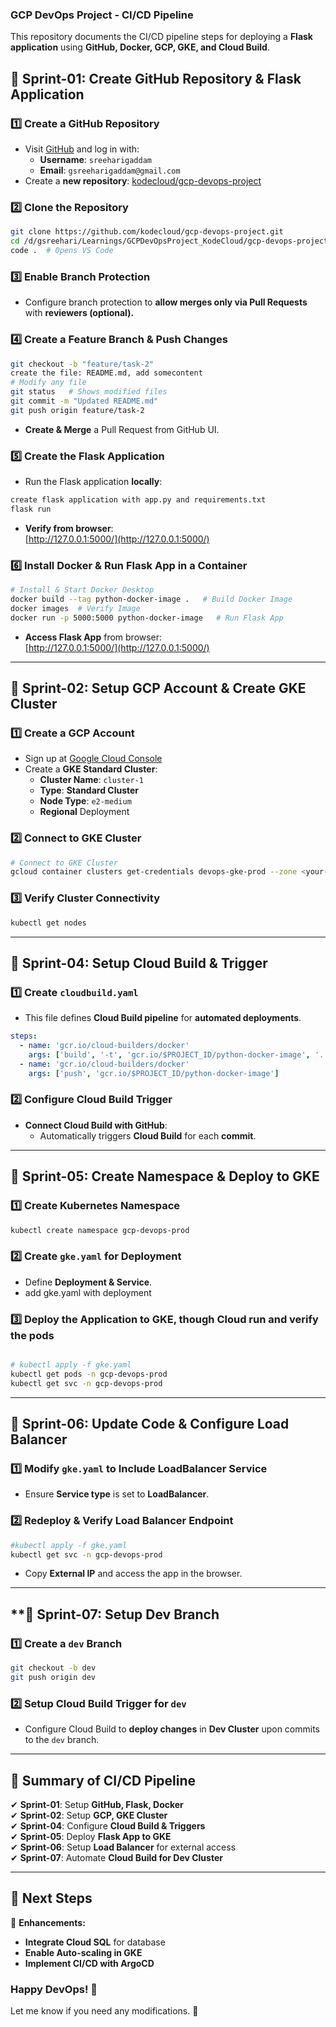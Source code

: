 
### **GCP DevOps Project - CI/CD Pipeline**
This repository documents the CI/CD pipeline steps for deploying a **Flask application** using **GitHub, Docker, GCP, GKE, and Cloud Build**.

## **🚀 Sprint-01: Create GitHub Repository & Flask Application**  
### **1️⃣ Create a GitHub Repository**
- Visit [GitHub](https://github.com/) and log in with:  
  - **Username**: `sreeharigaddam`  
  - **Email**: `gsreeharigaddam@gmail.com`
- Create a **new repository**: [kodecloud/gcp-devops-project](https://github.com/kodecloud/gcp-devops-project)

### **2️⃣ Clone the Repository**
```bash
git clone https://github.com/kodecloud/gcp-devops-project.git
cd /d/gsreehari/Learnings/GCPDevOpsProject_KodeCloud/gcp-devops-project
code .  # Opens VS Code
```

### **3️⃣ Enable Branch Protection**  
- Configure branch protection to **allow merges only via Pull Requests** with **reviewers (optional).**

### **4️⃣ Create a Feature Branch & Push Changes**
```bash
git checkout -b "feature/task-2"
create the file: README.md, add somecontent
# Modify any file
git status   # Shows modified files
git commit -m "Updated README.md"
git push origin feature/task-2
```
- **Create & Merge** a Pull Request from GitHub UI.

### **5️⃣ Create the Flask Application**
- Run the Flask application **locally**:
```bash
create flask application with app.py and requirements.txt 
flask run
```
- **Verify from browser**:  
  [http://127.0.0.1:5000/](http://127.0.0.1:5000/)

### **6️⃣ Install Docker & Run Flask App in a Container**
```bash
# Install & Start Docker Desktop
docker build --tag python-docker-image .   # Build Docker Image
docker images  # Verify Image
docker run -p 5000:5000 python-docker-image   # Run Flask App
```
- **Access Flask App** from browser:  
  [http://127.0.0.1:5000/](http://127.0.0.1:5000/)

---

## **🚀 Sprint-02: Setup GCP Account & Create GKE Cluster**  
### **1️⃣ Create a GCP Account**
- Sign up at [Google Cloud Console](https://console.cloud.google.com/)
- Create a **GKE Standard Cluster**:
  - **Cluster Name**: `cluster-1`
  - **Type**: **Standard Cluster**
  - **Node Type**: `e2-medium`
  - **Regional** Deployment  

### **2️⃣ Connect to GKE Cluster**
```bash
# Connect to GKE Cluster
gcloud container clusters get-credentials devops-gke-prod --zone <your-zone> --project <your-project>
```

### **3️⃣ Verify Cluster Connectivity**
```bash
kubectl get nodes
```

---

## **🚀 Sprint-04: Setup Cloud Build & Trigger**
### **1️⃣ Create `cloudbuild.yaml`**
- This file defines **Cloud Build pipeline** for **automated deployments**.
```yaml
steps:
  - name: 'gcr.io/cloud-builders/docker'
    args: ['build', '-t', 'gcr.io/$PROJECT_ID/python-docker-image', '.']
  - name: 'gcr.io/cloud-builders/docker'
    args: ['push', 'gcr.io/$PROJECT_ID/python-docker-image']
```

### **2️⃣ Configure Cloud Build Trigger**
- **Connect Cloud Build with GitHub**:
  - Automatically triggers **Cloud Build** for each **commit**.

---

## **🚀 Sprint-05: Create Namespace & Deploy to GKE**
### **1️⃣ Create Kubernetes Namespace**
```bash
kubectl create namespace gcp-devops-prod
```

### **2️⃣ Create `gke.yaml` for Deployment**
- Define **Deployment & Service**.
- add gke.yaml with deployment

### **3️⃣ Deploy the Application to GKE, though Cloud run and verify the pods**
```bash

# kubectl apply -f gke.yaml
kubectl get pods -n gcp-devops-prod
kubectl get svc -n gcp-devops-prod
```

---

## **🚀 Sprint-06: Update Code & Configure Load Balancer**
### **1️⃣ Modify `gke.yaml` to Include LoadBalancer Service**
- Ensure **Service type** is set to **LoadBalancer**.

### **2️⃣ Redeploy & Verify Load Balancer Endpoint**
```bash
#kubectl apply -f gke.yaml
kubectl get svc -n gcp-devops-prod
```
- Copy **External IP** and access the app in the browser.

---

## **🚀 Sprint-07: Setup Dev Branch
### **1️⃣ Create a `dev` Branch**
```bash
git checkout -b dev
git push origin dev
```

### **2️⃣ Setup Cloud Build Trigger for `dev`**
- Configure Cloud Build to **deploy changes** in **Dev Cluster** upon commits to the `dev` branch.

---

## **🎯 Summary of CI/CD Pipeline**
✔ **Sprint-01**: Setup **GitHub, Flask, Docker**  
✔ **Sprint-02**: Setup **GCP, GKE Cluster**  
✔ **Sprint-04**: Configure **Cloud Build & Triggers**  
✔ **Sprint-05**: Deploy **Flask App to GKE**  
✔ **Sprint-06**: Setup **Load Balancer** for external access  
✔ **Sprint-07**: Automate **Cloud Build for Dev Cluster**  

---

## **📌 Next Steps**
🚀 **Enhancements:**  
- **Integrate Cloud SQL** for database  
- **Enable Auto-scaling in GKE**  
- **Implement CI/CD with ArgoCD**  

### **Happy DevOps! 🎉**  
Let me know if you need any modifications. 🚀
